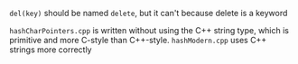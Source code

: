`del(key)` should be named `delete`, but it can't because delete is a keyword


`hashCharPointers.cpp` is written without using the C++ string type, which is primitive and more C-style than C++-style.
`hashModern.cpp` uses C++ strings more correctly

